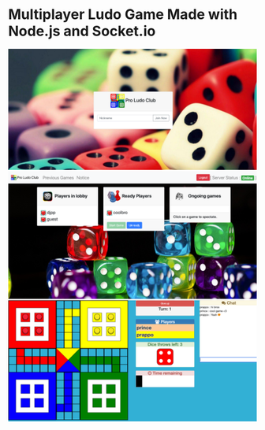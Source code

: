 # Multiplayer Ludo Game Made with Node.js and Socket.io

<img src="public/assets/img/screenshots/loginpng.png">

<img src="public/assets/img/screenshots/lobbyScreenshot.png">
<img src="public/assets/img/screenshots/game.png">



